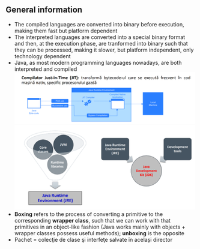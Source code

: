 ## General information
- The compiled languages are converted into binary before execution, making them fast but platform dependent
- The interpreted languages are converted into a special binary format and then, at the execution phase, are tranformed into binary such that they can be processed, making it slower, but platform independent, only technology dependent
- Java, as most modern programming languages nowadays, are both interpreted and compiled
![](./images/jit.png)
![](./images/technologies.png)
- **Boxing** refers to the process of converting a primitive to the corresponding **wrapper class**, such that we can work with that primitives in an object-like fashion (Java works mainly with objects + wrapper classes possess useful methods); **unboxing** is the opposite
- Pachet = colecţie de clase şi interfeţe salvate în același director
